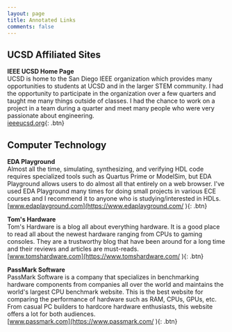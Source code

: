 ```yaml
---
layout: page
title: Annotated Links
comments: false
---
```

## UCSD Affiliated Sites
**IEEE UCSD Home Page**  
UCSD is home to the San Diego IEEE organization which provides many opportunities to students at UCSD and in the larger STEM community. I had the opportunity to participate in the organization over a few quarters and taught me many things outside of classes. I had the chance to work on a project in a team during a quarter and meet many people who were very passionate about engineering.  
[ieeeucsd.org](https://ieeeucsd.org/
){: .btn}

## Computer Technology
**EDA Playground**  
Almost all the time, simulating, synthesizing, and verifying HDL code requires specialized tools such as Quartus Prime or ModelSim, but EDA Playground allows users to do almost all that entirely on a web browser. I've used EDA Playground many times for doing small projects in various ECE courses and I recommend it to anyone who is studying/interested in HDLs.  
[www.edaplayground.com](https://www.edaplayground.com/
){: .btn}

**Tom's Hardware**  
Tom's Hardware is a blog all about everything hardware. It is a good place to read all about the newest hardware ranging from CPUs to gaming consoles. They are a trustworthy blog that have been around for a long time and their reviews and articles are must-reads.  
[www.tomshardware.com](https://www.tomshardware.com/
){: .btn}

**PassMark Software**  
PassMark Software is a company that specializes in benchmarking hardware components from companies all over the world and maintains the world's largest CPU benchmark website. This is the best website for comparing the performance of hardware such as RAM, CPUs, GPUs, etc. From casual PC builders to hardcore hardware enthusiasts, this website offers a lot for both audiences.  
[www.passmark.com](https://www.passmark.com/
){: .btn}


